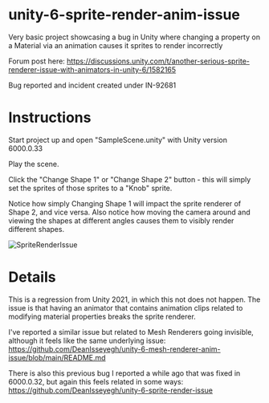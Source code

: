 # unity-6-sprite-render-anim-issue
Very basic project showcasing a bug in Unity where changing a property on a Material via an animation causes it sprites to render incorrectly

Forum post here:
https://discussions.unity.com/t/another-serious-sprite-renderer-issue-with-animators-in-unity-6/1582165

Bug reported and incident created under IN-92681

# Instructions

Start project up and open "SampleScene.unity" with Unity version 6000.0.33

Play the scene.

Click the "Change Shape 1" or "Change Shape 2" button - this will simply set the sprites of those sprites to a "Knob" sprite.

Notice how simply Changing Shape 1 will impact the sprite renderer of Shape 2, and vice versa. Also notice how moving the camera around and viewing the shapes at different angles causes them to visibly render different shapes.

![SpriteRenderIssue](https://github.com/user-attachments/assets/b432ebf5-723f-4368-a20c-aadbb31cda79)

# Details

This is a regression from Unity 2021, in which this not does not happen. The issue is that having an animator that contains animation clips related to modifying material properties breaks the sprite renderer.

I've reported a similar issue but related to Mesh Renderers going invisible, although it feels like the same underlying issue:
https://github.com/DeanIsseyegh/unity-6-mesh-renderer-anim-issue/blob/main/README.md

There is also this previous bug I reported a while ago that was fixed in 6000.0.32, but again this feels related in some ways: https://github.com/DeanIsseyegh/unity-6-sprite-render-issue
